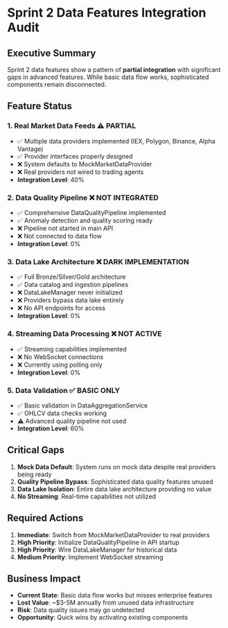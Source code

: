 # Sprint 2 Data Features Integration Audit

## Executive Summary

Sprint 2 data features show a pattern of **partial integration** with significant gaps in advanced features. While basic data flow works, sophisticated components remain disconnected.

## Feature Status

### 1. Real Market Data Feeds ⚠️ PARTIAL
- ✅ Multiple data providers implemented (IEX, Polygon, Binance, Alpha Vantage)
- ✅ Provider interfaces properly designed
- ❌ System defaults to MockMarketDataProvider
- ❌ Real providers not wired to trading agents
- **Integration Level**: 40%

### 2. Data Quality Pipeline ❌ NOT INTEGRATED
- ✅ Comprehensive DataQualityPipeline implemented
- ✅ Anomaly detection and quality scoring ready
- ❌ Pipeline not started in main API
- ❌ Not connected to data flow
- **Integration Level**: 0%

### 3. Data Lake Architecture ❌ DARK IMPLEMENTATION
- ✅ Full Bronze/Silver/Gold architecture
- ✅ Data catalog and ingestion pipelines
- ❌ DataLakeManager never initialized
- ❌ Providers bypass data lake entirely
- ❌ No API endpoints for access
- **Integration Level**: 0%

### 4. Streaming Data Processing ❌ NOT ACTIVE
- ✅ Streaming capabilities implemented
- ❌ No WebSocket connections
- ❌ Currently using polling only
- **Integration Level**: 0%

### 5. Data Validation ✅ BASIC ONLY
- ✅ Basic validation in DataAggregationService
- ✅ OHLCV data checks working
- ⚠️ Advanced quality pipeline not used
- **Integration Level**: 60%

## Critical Gaps

1. **Mock Data Default**: System runs on mock data despite real providers being ready
2. **Quality Pipeline Bypass**: Sophisticated data quality features unused
3. **Data Lake Isolation**: Entire data lake architecture providing no value
4. **No Streaming**: Real-time capabilities not utilized

## Required Actions

1. **Immediate**: Switch from MockMarketDataProvider to real providers
2. **High Priority**: Initialize DataQualityPipeline in API startup
3. **High Priority**: Wire DataLakeManager for historical data
4. **Medium Priority**: Implement WebSocket streaming

## Business Impact

- **Current State**: Basic data flow works but misses enterprise features
- **Lost Value**: ~$3-5M annually from unused data infrastructure
- **Risk**: Data quality issues may go undetected
- **Opportunity**: Quick wins by activating existing components